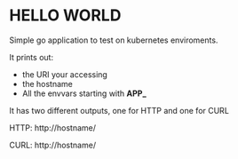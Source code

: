 # HELLO WORLD

Simple go application to test on kubernetes enviroments.

It prints out:
* the URI your accessing
* the hostname
* All the envvars starting with **APP_**

It has two different outputs, one for HTTP and one for CURL

HTTP: http://hostname/

CURL: http://hostname/

